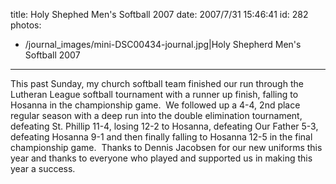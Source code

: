 title: Holy Shephed Men's Softball 2007
date: 2007/7/31 15:46:41
id: 282
photos:
- /journal_images/mini-DSC00434-journal.jpg|Holy Shepherd Men's Softball 2007
---
This past Sunday, my church softball team finished our run through the Lutheran League softball tournament with a runner up finish, falling to Hosanna in the championship game.  We followed up a 4-4, 2nd place regular season with a deep run into the double elimination tournament, defeating St. Phillip 11-4, losing 12-2 to Hosanna, defeating Our Father 5-3, defeating Hosanna 9-1 and then finally falling to Hosanna 12-5 in the final championship game.  Thanks to Dennis Jacobsen for our new uniforms this year and thanks to everyone who played and supported us in making this year a success.